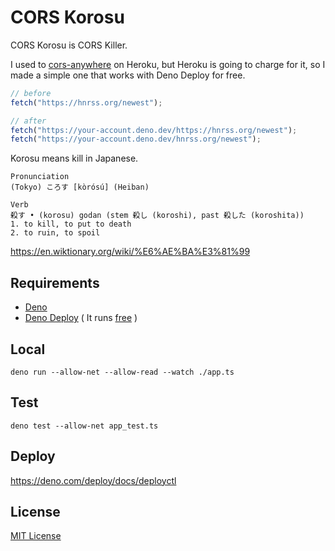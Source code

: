 # CORS Korosu

CORS Korosu is CORS Killer.

I used to [cors-anywhere](https://github.com/Rob--W/cors-anywhere) on Heroku,
but Heroku is going to charge for it, so I made a simple one that works with
Deno Deploy for free.

```javascript
// before
fetch("https://hnrss.org/newest");

// after
fetch("https://your-account.deno.dev/https://hnrss.org/newest");
fetch("https://your-account.deno.dev/hnrss.org/newest");
```

Korosu means kill in Japanese.

```text
Pronunciation
(Tokyo) ころす [kòrósú] (Heiban)

Verb
殺す • (korosu) godan (stem 殺し (koroshi), past 殺した (koroshita))
1. to kill, to put to death
2. to ruin, to spoil
```

<https://en.wiktionary.org/wiki/%E6%AE%BA%E3%81%99>

## Requirements

- [Deno](https://deno.land/)
- [Deno Deploy](https://deno.com/deploy) ( It runs
  [free](https://deno.com/deploy/pricing) )

## Local

```shell
deno run --allow-net --allow-read --watch ./app.ts
```

## Test

```shell
deno test --allow-net app_test.ts
```

## Deploy

<https://deno.com/deploy/docs/deployctl>

## License

[MIT License](https://opensource.org/licenses/MIT)
